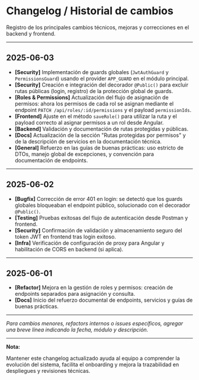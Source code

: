 # Changelog / Historial de cambios

Registro de los principales cambios técnicos, mejoras y correcciones en el backend y frontend.

---

## 2025-06-03

- **[Security]** Implementación de guards globales (`JwtAuthGuard` y `PermissionsGuard`) usando el provider `APP_GUARD` en el módulo principal.
- **[Security]** Creación e integración del decorador `@Public()` para excluir rutas públicas (login, registro) de la protección global de guards.
- **[Roles & Permissions]** Actualización del flujo de asignación de permisos: ahora los permisos de cada rol se asignan mediante el endpoint `PATCH /api/roles/:id/permissions` y el payload `permissionIds`.
- **[Frontend]** Ajuste en el método `saveRole()` para utilizar la ruta y el payload correcto al asignar permisos a un rol desde Angular.
- **[Backend]** Validación y documentación de rutas protegidas y públicas.
- **[Docs]** Actualización de la sección "Rutas protegidas por permisos" y de la descripción de servicios en la documentación técnica.
- **[General]** Refuerzo en las guías de buenas prácticas: uso estricto de DTOs, manejo global de excepciones, y convención para documentación de endpoints.

---

## 2025-06-02

- **[Bugfix]** Corrección de error 401 en login: se detectó que los guards globales bloqueaban el endpoint público, solucionado con el decorador `@Public()`.
- **[Testing]** Pruebas exitosas del flujo de autenticación desde Postman y frontend.
- **[Security]** Confirmación de validación y almacenamiento seguro del token JWT en frontend tras login exitoso.
- **[Infra]** Verificación de configuración de proxy para Angular y habilitación de CORS en backend (si aplica).

---

## 2025-06-01

- **[Refactor]** Mejora en la gestión de roles y permisos: creación de endpoints separados para asignación y consulta.
- **[Docs]** Inicio del refuerzo documental de endpoints, servicios y guías de buenas prácticas.

---

*Para cambios menores, refactors internos o issues específicos, agregar una breve línea indicando la fecha, módulo y descripción.*

---

**Nota:**

Mantener este changelog actualizado ayuda al equipo a comprender la evolución del sistema, facilita el onboarding y mejora la trazabilidad en despliegues y revisiones técnicas.